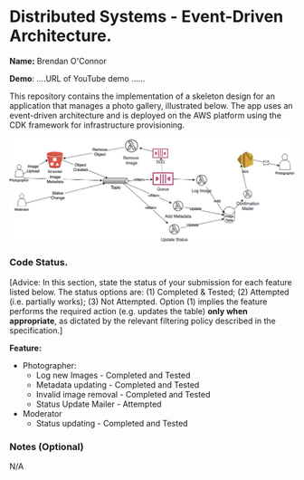 # Distributed Systems - Event-Driven Architecture.

__Name:__ Brendan O'Connor

__Demo__: ....URL of YouTube demo ......

This repository contains the implementation of a skeleton design for an application that manages a photo gallery, illustrated below. The app uses an event-driven architecture and is deployed on the AWS platform using the CDK framework for infrastructure provisioning. 

![](./images/arch.jpg)

### Code Status.

[Advice: In this section, state the status of your submission for each feature listed below. The status options are: (1) Completed & Tested; (2) Attempted (i.e. partially works); (3) Not Attempted. Option (1) implies the feature performs the required action (e.g. updates the table) __only when appropriate__, as dictated by the relevant filtering policy described in the specification.]

__Feature:__
+ Photographer:
  + Log new Images - Completed and Tested
  + Metadata updating - Completed and Tested
  + Invalid image removal - Completed and Tested
  + Status Update Mailer - Attempted
+ Moderator
  + Status updating - Completed and Tested

### Notes (Optional)

N/A
